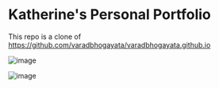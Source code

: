 # Katherine's Personal Portfolio 
This repo is a clone of https://github.com/varadbhogayata/varadbhogayata.github.io 

![image](https://github.com/user-attachments/assets/3a3f53e3-52ff-4843-a9a1-a2b6519d3e1c)


![image](https://github.com/user-attachments/assets/fcb62fb7-3913-4882-a588-02115bf22cbd)

